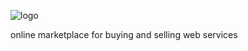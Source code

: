 ![logo](https://user-images.githubusercontent.com/19755484/47320863-aaf0b780-d620-11e8-9b79-6f3f68cf09d1.png)
 
online marketplace for buying and selling web services
